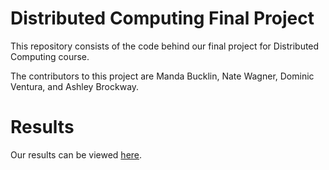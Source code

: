 # Distributed Computing Final Project
This repository consists of the code behind our final project for Distributed Computing course.

The contributors to this project are Manda Bucklin, Nate Wagner, Dominic Ventura, and Ashley Brockway. 

# Results
Our results can be viewed [here](https://github.com/dominicventura19/FacebookPoliticalAdsAnalysis/main(1).html).
